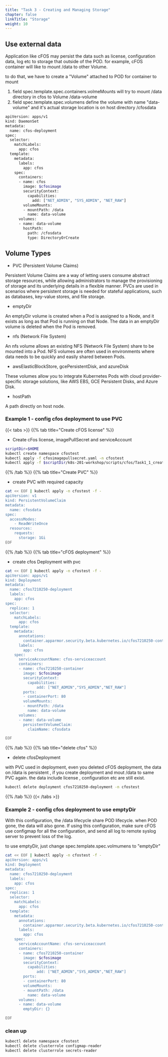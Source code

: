 ```yaml
---
title: "Task 3 - Creating and Managing Storage"
chapter: false
linkTitle: "Storage"
weight: 10
---
```


## Use external data

Application like cFOS may persist the data such as license, configuration data, log etc to storage that outside of the POD. for example, cFOS container will like to mount /data to other Volume.

to do that, we have to create a "Volume" attached to POD for container to mount

1. field spec.template.spec.containers.volmeMounts will try to mount /data directory in cfos to Volume /data-volume
2. field spec.template.spec.volumens define the volume with name "data-volume" and it's actual storage location is on host directory /cfosdata


```bash
apiVersion: apps/v1
kind: DaemonSet
metadata:
  name: cfos-deployment
spec:
  selector:
    matchLabels:
      app: cfos
  template:
    metadata:
      labels:
        app: cfos
    spec:
      containers:
      - name: cfos
        image: $cfosimage
        securityContext:
          capabilities:
            add: ["NET_ADMIN", "SYS_ADMIN", "NET_RAW"]
        volumeMounts:
        - mountPath: /data
          name: data-volume
      volumes:
      - name: data-volume
        hostPath:
          path: /cfosdata
          type: DirectoryOrCreate 
```

## Volume Types 

- PVC (Persistent Volume Claims)

Persistent Volume Claims are a way of letting users consume abstract storage resources, while allowing administrators to manage the provisioning of storage and its underlying details in a flexible manner. PVCs are used in scenarios where persistent storage is needed for stateful applications, such as databases, key-value stores, and file storage.

- emptyDir

An emptyDir volume is created when a Pod is assigned to a Node, and it exists as long as that Pod is running on that Node. The data in an emptyDir volume is deleted when the Pod is removed.

- nfs (Network File System)

An nfs volume allows an existing NFS (Network File System) share to be mounted into a Pod. NFS volumes are often used in environments where data needs to be quickly and easily shared between Pods.

- awsElasticBlockStore, gcePersistentDisk, and azureDisk

These volumes allow you to integrate Kubernetes Pods with cloud provider-specific storage solutions, like AWS EBS, GCE Persistent Disks, and Azure Disk.

- hostPath

A path directly on host node. 

###  Example 1 - config cfos deployment to use PVC 

{{< tabs >}}
{{% tab title="Create cFOS license" %}}

- Create cFos license, imagePullSecret and serviceAccount

```bash
scriptDir=$HOME
kubectl create namespace cfostest
kubectl apply -f cfosimagepullsecret.yaml -n cfostest
kubectl apply -f $scriptDir/k8s-201-workshop/scripts/cfos/Task1_1_create_cfos_serviceaccount.yaml  -n cfostest
```
{{% /tab %}}
{{% tab title="Create PVC" %}}
- create PVC with required capacity

```bash
cat << EOF | kubectl apply -n cfostest -f - 
apiVersion: v1
kind: PersistentVolumeClaim
metadata:
  name: cfosdata
spec:
  accessModes:
    - ReadWriteOnce
  resources:
    requests:
      storage: 1Gi
EOF
```
{{% /tab %}}
{{% tab title="cFOS deployment" %}}
- create cfos Deployment with pvc 

```bash
cat << EOF | kubectl apply -n cfostest -f - 
apiVersion: apps/v1
kind: Deployment
metadata:
  name: cfos7210250-deployment
  labels:
    app: cfos
spec:
  replicas: 1
  selector:
    matchLabels:
      app: cfos
  template:
    metadata:
      annotations:
        container.apparmor.security.beta.kubernetes.io/cfos7210250-container: unconfined
      labels:
        app: cfos
    spec:
      serviceAccountName: cfos-serviceaccount
      containers:
      - name: cfos7210250-container
        image: $cfosimage
        securityContext:
          capabilities:
              add: ["NET_ADMIN","SYS_ADMIN","NET_RAW"]
        ports:
        - containerPort: 80
        volumeMounts:
        - mountPath: /data
          name: data-volume
      volumes:
      - name: data-volume
        persistentVolumeClaim:
          claimName: cfosdata

EOF
```
{{% /tab %}}
{{% tab title="delete cfos" %}}
- delete cfosDeployment

with PVC used in deployment, even you deleted cFOS deployment, the data on /data is persistent , if you create deployment and mout /data to same PVC again. the data include license , configuration etc are still exist.


```bash
kubectl delete deployment cfos7210250-deployment -n cfostest 
```
{{% /tab %}}
{{< /tabs >}}

### Example 2 - config cfos deployment to use emptyDir


With this configuration, the /data lifecycle share POD lifecycle. when POD gone, the data will also gone.
If using this configuration, make sure cFOS use configmap for all the configuration, and send all log to remote syslog server to prevent loss of the log.

to use emptyDir, just change spec.template.spec.volmumens to "emptyDir"

```bash
cat << EOF | kubectl apply -n cfostest -f - 
apiVersion: apps/v1
kind: Deployment
metadata:
  name: cfos7210250-deployment
  labels:
    app: cfos
spec:
  replicas: 1
  selector:
    matchLabels:
      app: cfos
  template:
    metadata:
      annotations:
        container.apparmor.security.beta.kubernetes.io/cfos7210250-container: unconfined
      labels:
        app: cfos
    spec:
      serviceAccountName: cfos-serviceaccount
      containers:
      - name: cfos7210250-container
        image: $cfosimage
        securityContext:
          capabilities:
              add: ["NET_ADMIN","SYS_ADMIN","NET_RAW"]
        ports:
        - containerPort: 80
        volumeMounts:
        - mountPath: /data
          name: data-volume
      volumes:
      - name: data-volume
        emptyDir: {}

EOF
```


### clean up

```bash
kubectl delete namespace cfostest
kubectl delete clusterrole configmap-reader
kubectl delete clusterrole secrets-reader
```
